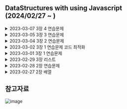 ## DataStructures with using Javascript (2024/02/27 ~ )

<details>
  <summary> 2023-03-07 3장 4 연습문제
</summary>
- 
  

    ````
      //this.dataStore를 사용하고자 하는 경우 

    
    ````

</details>


<details>
  <summary> 2023-03-05 3장 3 연습문제
</summary>

- 이번 문제 로직은 금방 풀어냈으나 다른문제에서 시간을 사용했다.
- List() 함수의 독립성을 최대한 지켜주면서 코딩 하고 싶어서 이것저것 시도 해봤다가 실패했다. 그리고 깨달은건 다음과 같다.
- 'var personList = new List();' 코드로 List객체 사용을 선언한 후 부턴 모든 this는 List객체를 향한다는것이다.
- this의 사용법이 이해가 안되서 바드에게 물어보니 계속 '현재 실행 컨텍스트를 참조' 한다는 말만 반복하는것이다..
- 그래서 유튜브나 사전을 찾아 조합을 해보니 '현재의 코드를 해석하는 시점에서 해석에 사용되는 모든 정보중에 가장 가깝거나 이미언급된것'을 선택한다는 의미로 해석이 되었다.
- 그래서 가장 접근성이 높은 personList를 현재 실행 컨텍스트로 인식하고 사용하는것 같다. 
- 그러니 'personList.append(new Person("Red","M"));' 코드에서 인자를 다른 객체를 사용했다고해서 this가 Person 객체를 향하지 않는다는것이다. Person은 단지 데이터를 담는 바구니일 뿐이다.
- 그래서 this.dataStore를 사용하고 싶으면 List() 함수안에 선언하고 활용해야하고 
- 만약 this.dataStore을 사용하고 안하고자 한다면 List() 함수안에 선언하지 않고 인스턴스화 한 변수를 가져다 사용하면 된다.
- 
    ````
      //this.dataStore를 사용하고자 하는 경우 
      function List(){
        ....
        this.listSameGender = listSameGender;
      }
    
      var personList = new List();
      personList.listSameGender();
    
      function listSameGender(){
        console.log(this.dataStore);
      }

      //this.dataStore를 사용하지 않는 경우
      var personList = new List();
      personList.listSameGender(personList);
    
      function listSameGender(personList){
        console.log(personList.dataStore);
      }
    
    ````

</details>

<details>
  <summary> 2023-03-04 3장 2 연습문제
</summary>

    ````
    function insertList(element){
        var cnt = 0;
        var dataStore = this.dataStore;
        for(var i = 0; i<dataStore.length;i++){            
            if(dataStore[i] > element){
                cnt++;//현재리스트의 모든 요소보다 작을때
            }
         }
        
        if(cnt == dataStore.length){
           this.append(element);
        }
    }

    ````

</details>

<details>
  <summary> 2023-03-02 3장 1 연습문제 코드 최적화
</summary>

    ````
    function insertList(element){
      var cnt = 0;
      var dataStore = this.dataStore;
      for(var i = 0; i<dataStore.length;i++){            
          if(dataStore[i] < element){
              cnt++;//현재리스트의 모든 요소보다 클때
          }
       }
      
      if(cnt == dataStore.length){
         this.append(element);
      }
    }

    ````

</details>

<details>
  <summary> 2023-03-01 3장 1 연습문제
</summary>

  -  2장에서 자바스크립트에 내장된 반복자 함수를 사용해보려고 했으나 기억이 잘 나지도 않고 for과 if만 있다면 다 구현할 수 있다고 생각해서 하드코딩하였다.
  -  현재 리스트의 모든 요소보다 클때만 요소를 삽입하는 함수를 구현하고 숫자일때와 텍스트일때도 고려해야하는 문제였다.
  -  처음에는 숫자일때와 텍스트일때도 조건을 가야하니까 typeof 키워드를 사용하여 구분해야하나? 라고 생각했는데
  -  결국 텍스트들도 아스키코드에 의거하면 숫자로 변경되고 순차적으로 커지는 구조들이라 단순하게 크고 작음을 비교해도 결과가 나올것이라 생각하고 if문의 표현식을 정했고
  -  cnt의 경우 모든 요소를 비교해야하니 cnt의 값이 리스트의 요소수와 같다면 모든 수에 대한 조건이 성립이 된거다 라고 생각하고 코드를 짰다.

    ````
    function insertList(element){
      var cnt = 0;
      for(var i = 0; i<this.dataStore.length;i++){            
          if(this.dataStore[i] < element){
              cnt++;//현재리스트의 모든 요소보다 클때
          }
       }
      
      if(cnt == this.dataStore.length){
         this.append(element);
      }
    }

    ````

</details>

<details>
  <summary> 2023-02-29 3장 리스트
</summary>

  - 리스트는 저장할 데이터가 많지 않을때, 순서가 필요 없을때, 검색할 필요 없을때 사용한다고 한다.
  - 따로 검색을 해보니까 순차구조여서 계속해서 데이터가 쌓이는 구조이기때문에 양이 많아지고 검색을 하려면 첨부터 끝까지 다 찾아야 해서 그렇다고 한다.
  - 책에 있는 List 클래스 구현 예제를 참고한다.

</details>

<details>
  <summary> 2023-02-28 2장 연습문제
</summary>

  - 이차원 배열을 이용해 월간 온도 자료를 저장하도록 weeklyTemps 객체를 고치시오, 월간 평균, 지정한 주의 평균, 모든주의 평균을 출력하는 함수를 만드시오
    - 달력을 기준으로하면 예외처리할게 너무많으나 간단하게 연산만 되도록 코딩했다. 
    - 월간은 한달동안을 말하는것
    - 이차원 배열을 사용하려면 [[1주차],[2주차],[3주차],[4주차],[5주차]] 이런식으로 해야 계산이 알맞게 될 것 같았다.
    - week.add([1,1,1,1,1,1,1]); 과 같이 데이터를 입력한다고 가정한다. 이게 젤 쉬운 입력 방법이라고 생각함 ;;
    - 예제를 크게 벗어나지 않는 선에서 코딩했다. 있는것을 잘 사용하는것이 중요!

    ````
      function weekTemps(){
        this.dataStore = [];
        this.add = add;
        this.monthAverage = monthAverage;
        this.weeklyAverage = weeklyAverage;
        this.weeklySelectAverage =  weeklySelectAverage;
      }
      function add(tmp){
          this.dataStore.push(tmp);
      }
    
      function weeklyAverage(){
          var total = 0;
          var tmp = [];
          for (var i=0;i<this.dataStore.length;i++){
              for (var j=0;j<this.dataStore[i].length;j++){
                  total += this.dataStore[i][j];
              }
              console.log(i+1+"주차 평균"+ total/7);
              total = 0;
          }
      }
      
    
    function monthAverage(){
        var total = 0;
        for (var i=0;i<this.dataStore.length;i++){
            for (var j=0;j<this.dataStore[i].length;j++){
                total += this.dataStore[i][j];
            }
        }
        console.log("한달 평균"+ total/31)
    
    }
    
    function weeklySelectAverage(month){
        var total = 0;
        var tmp = [];
        for (var j=0;j<this.dataStore[month].length;j++){
            total += this.dataStore[month][j];
        }
        console.log(month+1+"주차 평균"+ total/7);
        total = 0;
    }

    ````

</details>

<details>
  <summary> 2023-02-27 2장 배열
</summary>

  - 자바스크립트로 배열을 만들땐 var numbers = [] 와 var numbers = new Array(); 이렇게 두가지가 있다. 
  - 문자열을 배열로 만드는것은 split() 함수 사용
  - 배열을 문자열로 만드는것은 join과 toString 함수 사용, 두개의 차이점은 구분자가 있고 없고 말곤 아직 잘 모르겠다.
  - 배열요소 자체에 접근하는건 깊은 복사, samenus = nums 같이 변수로만 할당하는것은 얕은 복사라고 한다. 아무래도 배열 요소 자체에 접근하는것은 주소와 값 자체에 접근하는것 같고 변수로만 할당하는것은 주소만 복사한것으로 보인다
  - indexOf() 함수는 인자로 문자열 요소를 주면 해당 인자가 있는 문자열일 경우 반환한다
  - 새 배열을 만드는 방법으론 concat과 splice가 있는데 concat은 기존배열 뒤에 추가해서 배열을 만드는것이고 split는 (3,3) 앞인자는 기존배열의 위치, 뒷인자는 기존배열에서 사용할 요소수인데 결과 값만큼 짤라서 새배열을 만들고 그렇게 짤린 배열또한 새로운 배열로 만들어져 총 2개의 결과를 확인 할 수 있음
  - 배열 맨앞이나 맨뒤에 추가하고 싶은 경우 push() pop() unshift() shift() 함수를 사용하고 배열 중간에 추가하고 싶은 경우 splice를 사용하면된다.
  - 배열 정렬시 reverse() 역방향 sort는 정방향인데 문자열만 되며 숫자를 하고 싶은 경우 인자로 정렬기준 함수를 넣어서 정렬할 수 있다.
  - 배열의 각각의 요소에 함수를 설정하고 싶은 경우 forEach 함수를 사용하고 거기에 새 배열을 만들어 내고 싶으면 map 함수를 사용한다.
  - filter() 함수도 새 배열을 반환하나 조건은 불린 함수를 만족하는 요소를 포함한다는 것이다.
  - 이차원 배열의 경우 내가 아는건 [i][j] 밖에 없어서 패스

</details>

## 참고자료
![image](https://github.com/alsgp0877/DataStructures/assets/71861051/893a30da-c781-4343-aea4-b1ef029a05b7)
